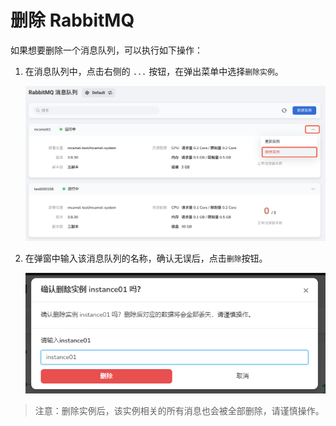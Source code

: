 # 删除 RabbitMQ

如果想要删除一个消息队列，可以执行如下操作：

1. 在消息队列中，点击右侧的 `...` 按钮，在弹出菜单中选择`删除实例`。

    ![](../images/delete01.png)

2. 在弹窗中输入该消息队列的名称，确认无误后，点击`删除`按钮。

    ![](../images/delete02.png)

> 注意：删除实例后，该实例相关的所有消息也会被全部删除，请谨慎操作。
